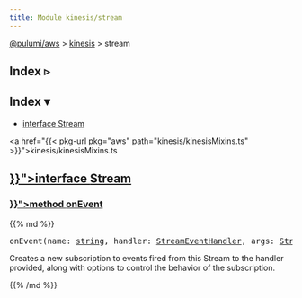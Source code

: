 ```yaml
---
title: Module kinesis/stream
---
```


<!-- WARNING: this page was generated by a tool. Do not edit it by hand. -->
<!-- To change it, please see https://github.com/pulumi/docs/tree/master/tools/tscdocgen. -->

<a href="../../">@pulumi/aws</a> &gt; <a href="../">kinesis</a> &gt; stream

<div class="toggleVisible">
<div class="collapsed">
<h2 class="pdoc-module-header toggleButton" title="Click to show Index">Index ▹</h2>
</div>
<div class="expanded">
<h2 class="pdoc-module-header toggleButton" title="Click to hide Index">Index ▾</h2>
<div class="pdoc-module-contents">
<ul>
<li><a href="#Stream">interface Stream</a></li>
</ul>

<a href="{{< pkg-url pkg="aws" path="kinesis/kinesisMixins.ts" >}}">kinesis/kinesisMixins.ts</a> 
</div>
</div>
</div>


<h2 class="pdoc-module-header" id="Stream">
<a class="pdoc-member-name" href="{{< pkg-url pkg="aws" path="kinesis/kinesisMixins.ts#L124" >}}">interface <b>Stream</b></a>
</h2>
<div class="pdoc-module-contents">
<h3 class="pdoc-member-header" id="Stream-onEvent">
<a class="pdoc-child-name" href="{{< pkg-url pkg="aws" path="kinesis/kinesisMixins.ts#L129" >}}">method <b>onEvent</b></a>
</h3>
<div class="pdoc-member-contents">
{{% md %}}

<pre class="highlight"><span class='kd'></span>onEvent(name: <span class='kd'><a href='https://developer.mozilla.org/en-US/docs/Web/JavaScript/Reference/Global_Objects/String'>string</a></span>, handler: <a href='#StreamEventHandler'>StreamEventHandler</a>, args: <a href='#StreamEventSubscriptionArgs'>StreamEventSubscriptionArgs</a>, opts?: <a href='/docs/reference/pkg/nodejs/pulumi/pulumi/#ComponentResourceOptions'>pulumi.ComponentResourceOptions</a>): <a href='#StreamEventSubscription'>StreamEventSubscription</a></pre>


Creates a new subscription to events fired from this Stream to the handler provided, along
with options to control the behavior of the subscription.

{{% /md %}}
</div>
</div>
